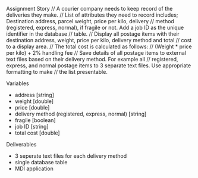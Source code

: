 Assignment Story
// A courier company needs to keep record of the deliveries they make.
// List of attributes they need to record includes; Destination address, parcel weight, price per kilo, delivery
// method (registered, express, normal), if fragile or not. Add a job ID as the unique identifier in the database
// table.
// Display all postage items with their destination address, weight, price per kilo, delivery method and total
// cost to a display area. 
// The total cost is calculated as follows:
// (Weight * price per kilo) + 2% handling fee
// Save details of all postage items to external text files based on their delivery method. For example all
// registered, express, and normal postage items to 3 separate text files. Use appropriate formatting to make
// the list presentable. 

   Variables
   - address [string]
   - weight [double]
   - price [double]
   - delivery method (registered, express, normal) [string]
   - fragile [boolean]
   - job ID [string]
   - total cost [double]
   
   Deliverables
   - 3 seperate text files for each delivery method
   - single database table
   - MDI application
   
